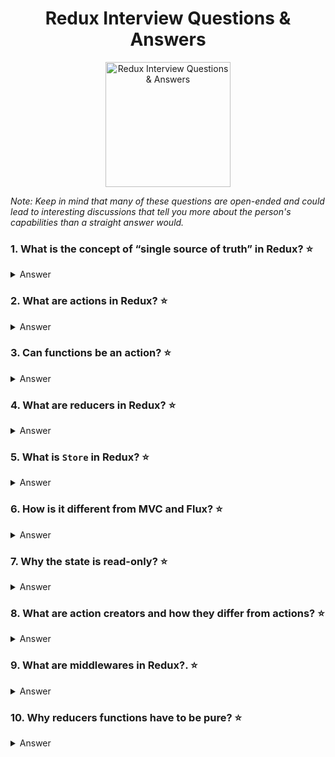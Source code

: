 <h1 align="center">
    Redux Interview Questions & Answers
</h1>
<p align="center">
    <img src="https://github.com/monkey3310/full-stack-interview/blob/master/assets/redux.png" alt="Redux Interview Questions & Answers" width="200"/>
</p>

_Note: Keep in mind that many of these questions are open-ended and could lead to interesting discussions that tell you more about the person's capabilities than a straight answer would._

### 1. What is the concept of “single source of truth” in Redux? :star:

<details>
    <summary>
        Answer
    </summary>

The state of your whole application is stored in an object tree within a single store. That is, there are not multiple stores keeping chunks of the entire state of the web application. Having a single a single store also helps in debugging the app.

</details>

### 2. What are actions in Redux? :star:

<details>
    <summary>
        Answer
    </summary>

Actions are plain JavaScript object that describes what happened. They can be thought of as the "intent" to do something. Here are a few example actions:

```js
{ type: 'ADD_TODO', text: 'Go to swimming pool' }
{ type: 'TOGGLE_TODO', index: 1 }
{ type: 'SET_VISIBILITY_FILTER', filter: 'SHOW_ALL' }
```

</details>

### 3. Can functions be an action? :star:

<details>
    <summary>
        Answer
    </summary>

Yes. Libraries like `redux-thunk` allows developers to use functions as actions.

See [redux-thunk](https://github.com/reduxjs/redux-thunk)

</details>

### 4. What are reducers in Redux? :star:

<details>
    <summary>
        Answer
    </summary>

Reducers are just pure functions that take the previous state and an action, and return the next state. Example:

```js
function handleAuth(state, action) {
    return {
        ...state,
        auth: action.payload
    });
}
```

</details>

### 5. What is `Store` in Redux? :star:

<details>
    <summary>
        Answer
    </summary>

Store is the object that holds the application state. It provides a few helper methods to access the state, dispatch actions and register listeners. The entire store is kept in a single JavaScript object.

Reducers are used to get a new state from an existing state. The new state becomes the store.

</details>

### 6. How is it different from MVC and Flux? :star:

<details>
    <summary>
        Answer
    </summary>

</details>

### 7. Why the state is read-only? :star:

<details>
    <summary>
        Answer
    </summary>

Because it's [second of the Three Principles of Redux](https://redux.js.org/introduction/threeprinciples#state-is-read-only). But it's not really a good answer :slightly_smiling_face:.

The real answer is: read-only state makes it easier to track changes of state. Since changes happen only by applying actions to store there is no race conditions to watch out, no hidden mutations. Read-only state means that complex deep checks for changes can be replaced with simple shallow comparison, what will allow developers reduce complexity of applications.

</details>

### 8. What are action creators and how they differ from actions? :star:

<details>
    <summary>
        Answer
    </summary>

[Action creators](https://redux.js.org/basics/actions#action-creators) are just functions that create actions. Since actions are just objects it's convenient to create them with functions such as actions creators. For example:

```js
function addTodo(text) {
  return {
    type: 'ADD_TODO',
    payload: { text }
  };
}
```

In redux action creators do not dispatch actions - you must wrap them in `dispatch` call.

```js
dispatch(addTodo('Pass full-stack interview at Google'));
```

</details>

### 9. What are middlewares in Redux?. :star:

<details>
    <summary>
        Answer
    </summary>

`Middleware` generally refers to software services that "glue together" separate features in existing software. For Redux, middleware provides a third-party extension point between dispatching an action and handing the action off to the reducer:

[ Action ] <-> [ Middleware ] <-> [ Dispatcher ]

Examples of middleware include logging, crash reporting, routing, handling asynchronous requests, etc.

Middleware is basically a function that accepts the store, which is expected to return a function that accepts the next function, which is expected to return a function which accepts an action.

Here is an example of logging Middleware:

```js
const loggingMiddleware = store => next => action => {
  // Our middleware
  console.log(`Redux Log:`, action);
  // call the next function
  next(action);
};
```

</details>

### 10. Why reducers functions have to be pure? :star:

<details>
    <summary>
        Answer
    </summary>

Because it's [third of the Three Principles of Redux](https://redux.js.org/introduction/threeprinciples#changes-are-made-with-pure-functions) :slightly_smiling_face:.

The **pure** function is a function which result only depends on it's arguments and which does no side effects. For example, pure reducer should work like this:

```js
(previousState, action) => newState;
```

Reducers have to be pure because pure functions are predictable. It They are easier to debug, test and refactor.

Impure reducer means that application state depends not only on previous state and actions, but on something else. This breakes **Single Source Of Truth** principle and increases complexity of your app.

</details>

